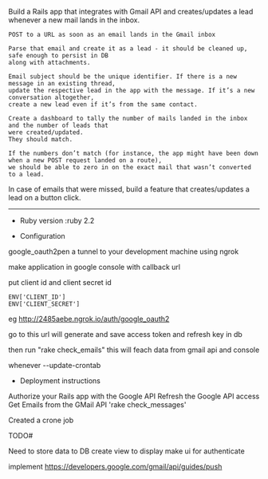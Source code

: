 
Build a Rails app that integrates with Gmail API and creates/updates a lead whenever a new mail
lands in the inbox.

    POST to a URL as soon as an email lands in the Gmail inbox

    Parse that email and create it as a lead - it should be cleaned up, safe enough to persist in DB
    along with attachments.

    Email subject should be the unique identifier. If there is a new message in an existing thread,
    update the respective lead in the app with the message. If it’s a new conversation altogether,
    create a new lead even if it’s from the same contact.

    Create a dashboard to tally the number of mails landed in the inbox and the number of leads that
    were created/updated.
    They should match.

    If the numbers don’t match (for instance, the app might have been down 
    when a new POST request landed on a route),
    we should be able to zero in on the exact mail that wasn’t converted to a lead.




In case of emails that were missed, build a feature that creates/updates a lead on a button click.



*************************************************
 
* Ruby version :ruby 2.2

* Configuration

google_oauth2pen a tunnel to your development machine using ngrok


make application in google console with callback url

put client id and client secret id 

    ENV['CLIENT_ID']
    ENV['CLIENT_SECRET']

eg http://2485aebe.ngrok.io/auth/google_oauth2

go to this url will generate and save access token and refresh key in db 

then  run "rake check_emails"  this will feach data from gmail api and console 


whenever --update-crontab



* Deployment instructions


Authorize your Rails app with the Google API
Refresh the Google API access
Get Emails from the GMail API   'rake check_messages' 

Created a crone job

TODO#

Need to store data to DB
create view to display 
make ui for authenticate 

implement  https://developers.google.com/gmail/api/guides/push


